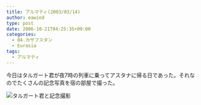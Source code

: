 ```yaml
---
title: アルマティ(2003/03/14)
author: eawind
type: post
date: 2006-10-21T04:25:35+09:00
categories:
  - 04.カザフスタン
  - Eurasia
tags:
  - アルマティ
---
```

今日はタルガート君が夜7時の列車に乗ってアスタナに帰る日であった。それなのでたくさんの記念写真を宿の部屋で撮った。

![タルガート君と記念撮影](/img/wp/2006/10/200303141632421.jpg)
